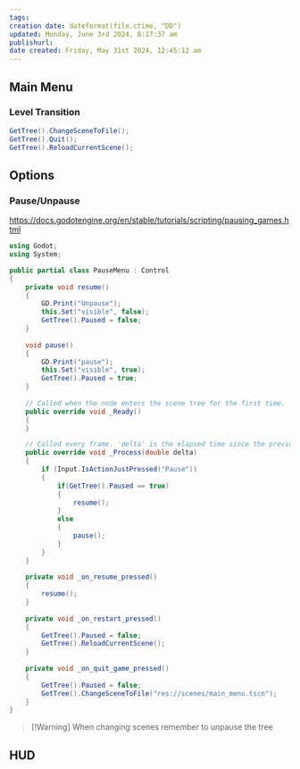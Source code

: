 ```yaml
---
tags: 
creation date: dateformat(file.ctime, "DD")
updated: Monday, June 3rd 2024, 8:17:37 am
publishurl:
date created: Friday, May 31st 2024, 12:45:12 am
---
```


## Main Menu

### Level Transition

```c#
GetTree().ChangeSceneToFile();
GetTree().Quit();
GetTree().ReloadCurrentScene();
```


## Options

### Pause/Unpause
https://docs.godotengine.org/en/stable/tutorials/scripting/pausing_games.html


```c#
using Godot;
using System;

public partial class PauseMenu : Control
{
	private void resume()
	{
		GD.Print("Unpause");
		this.Set("visible", false);
		GetTree().Paused = false;
	}
	
	void pause()
	{
	 	GD.Print("pause");
		this.Set("visible", true);
		GetTree().Paused = true;
	}
	
	// Called when the node enters the scene tree for the first time.
	public override void _Ready()
	{
	}

	// Called every frame. 'delta' is the elapsed time since the previous frame.
	public override void _Process(double delta)
	{
		if (Input.IsActionJustPressed("Pause"))
		{
			if(GetTree().Paused == true)
			{				
				resume();
			}
			else
			{		
				pause();
			}
		}
	}
	
	private void _on_resume_pressed()
	{
		resume();
	}
	
	private void _on_restart_pressed()
	{
		GetTree().Paused = false;
		GetTree().ReloadCurrentScene();
	}
	
	private void _on_quit_game_pressed()
	{
		GetTree().Paused = false;
		GetTree().ChangeSceneToFile("res://scenes/main_menu.tscn");
	}		
}
```

> [!Warning]  When changing scenes remember to unpause the tree


## HUD


